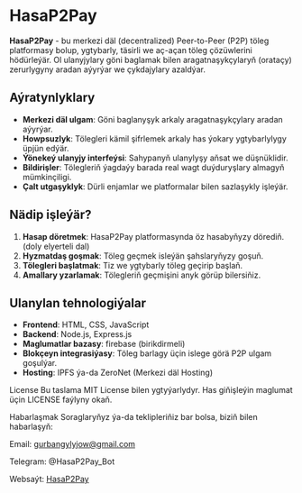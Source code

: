 # HasaP2Pay

**HasaP2Pay** - bu merkezi däl (decentralized) Peer-to-Peer (P2P) töleg platformasy bolup, ygtybarly, täsirli we aç-açan töleg çözüwlerini hödürleýär. Ol ulanyjylary göni baglamak bilen aragatnaşykçylaryň (orataçy) zerurlygyny aradan aýyrýar we çykdajylary azaldýar.

## Aýratynlyklary

- **Merkezi däl ulgam**: Göni baglanyşyk arkaly aragatnaşykçylary aradan aýyrýar.
- **Howpsuzlyk**: Tölegleri kämil şifrlemek arkaly has ýokary ygtybarlylygy üpjün edýär.
- **Ýönekeý ulanyjy interfeýsi**: Sahypanyň ulanylyşy aňsat we düşnüklidir.
- **Bildirişler**: Tölegleriň ýagdaýy barada real wagt duýduryşlary almagyň mümkinçiligi.
- **Çalt utgaşyklyk**: Dürli enjamlar we platformalar bilen sazlaşykly işleýär.

## Nädip işleýär?

1. **Hasap döretmek**: HasaP2Pay platformasynda öz hasabyňyzy dörediň. (doly elyerteli dal)
2. **Hyzmatdaş goşmak**: Töleg geçmek isleýän şahslaryňyzy goşuň.
3. **Tölegleri başlatmak**: Tiz we ygtybarly töleg geçirip başlaň.
4. **Amallary yzarlamak**: Tölegleriň geçmişini anyk görüp bilersiňiz.

## Ulanylan tehnologiýalar

- **Frontend**: HTML, CSS, JavaScript
- **Backend**: Node.js, Express.js
- **Maglumatlar bazasy**: firebase (birikdirmeli)
- **Blokçeyn integrasiýasy**: Töleg barlagy üçin islege görä P2P ulgam goşulýar.
- **Hosting**: IPFS ýa-da ZeroNet (Merkezi däl Hosting)

License
Bu taslama MIT License bilen ygtyýarlydyr. Has giňişleýin maglumat üçin LICENSE faýlyny okaň.

Habarlaşmak
Soraglaryňyz ýa-da teklipleriňiz bar bolsa, biziň bilen habarlaşyň:

Email: gurbangylyjow@gmail.com

Telegram: @HasaP2Pay_Bot

Websaýt: [HasaP2Pay](https://gurbangylyjow.github.io/hasaP2Pay/)
